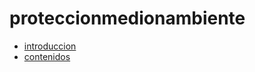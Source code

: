 # proteccionmedionambiente

- [introduccion](introduccion/introduccion.md)
- [contenidos](contenidos/contenidos.md)


